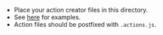 - Place your action creator files in this directory.
- See [here](http://redux.js.org/docs/basics/Actions.html) for examples.
- Action files should be postfixed with `.actions.js`.